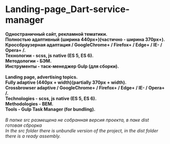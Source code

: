 # Landing-page_Dart-service-manager
<strong>
Одностраничный сайт, рекламной тематики. <br/>
Полностью адаптивный (ширина 440px+)(частично - ширина 370px+). <br/>
Кроссбраузерная адаптация / GoogleChrome+ / Firefox+ / Edge+ / IE- / Opera+ /. <br/>
Технологии - scss, js native (ES 5, ES 6).<br/>
Методологии - БЭМ. <br/>
Инструменты - таск-менеджер Gulp (для сборки). <br/>
<br/>
Landing page, advertising topics. <br/>
Fully adaptive (440px + width)(partially 370px + width). <br/>
Crossbrowser adaptive / GoogleChrome+ / Firefox+ / Edge+ / IE- / Opera+ /. <br/>
Technologies - scss, js native (ES 5, ES 6). <br/> 
Methodologies - BEM. <br/>
Tools - Gulp Task Manager (for bundling). <br/>
</strong>
<br/>
<em>В папке src размещена не собранная версия проекта, в паке dist готовая сброрка</em>
<br/>
<em>In the src folder there is unbundle version of the project, in the dist folder there is a ready assembly.<em/>
